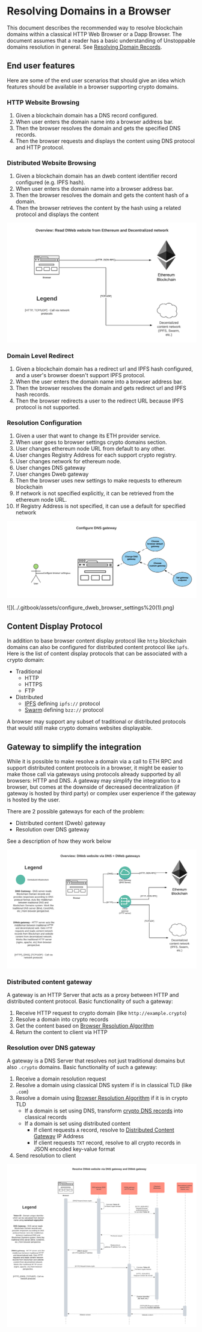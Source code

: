 # Resolving Domains in a Browser

This document describes the recommended way to resolve blockchain domains within a classical HTTP Web Browser or a Dapp Browser. The document assumes that a reader has a basic understanding of Unstoppable domains resolution in general. See [Resolving Domain Records](../domain-registry-essentials/resolving-domain-records.md).

## End user features

Here are some of the end user scenarios that should give an idea which features should be available in a browser supporting crypto domains.

### HTTP Website Browsing

1. Given a blockchain domain has a DNS record configured.
2. When user enters the domain name into a browser address bar.
3. Then the browser resolves the domain and gets the specified DNS records.
4. Then the browser requests and displays the content using DNS protocol and HTTP protocol.

### Distributed Website Browsing

1. Given a blockchain domain has an dweb content identifier record configured \(e.g. IPFS hash\).
2. When user enters the domain name into a browser address bar.
3. Then the browser resolves the domain and gets the content hash of a domain.
4. Then the browser retrieves the content by the hash using a related protocol and displays the content

![](../.gitbook/assets/overview_read_dweb_website_from_ethereum_and_decentralized_network%20%281%29.png)

### Domain Level Redirect

1. Given a blockchain domain has a redirect url and IPFS hash configured, and a user's browser doesn't support IPFS protocol.
2. When the user enters the domain name into a browser address bar.
3. Then the browser resolves the domain and gets redirect url and IPFS hash records.
4. Then the browser redirects a user to the redirect URL because IPFS protocol is not supported.

### Resolution Configuration

1. Given a user that want to change its ETH provider service.
2. When user goes to browser settings crypto domains section.
3. User changes ethereum node URL from default to any other.
4. User changes Registry Address for each support crypto registry.
5. User changes network for ethereum node.
6. User changes DNS gateway
7. User changes Dweb gateway
8. Then the browser uses new settings to make requests to ethereum blockchain
9. If network is not specified explicitly, it can be retrieved from the ethereum node URL.
10. If Registry Address is not specified, it can use a default for specified network

![](../.gitbook/assets/configure_dns_gateway%20%281%29.png)

!\[\]\(../.gitbook/assets/configure\_dweb\_browser\_settings%20\(1\).png\)

## Content Display Protocol

In addition to base browser content display protocol like `http` blockchain domains can also be configured for distributed content protocol like `ipfs`. Here is the list of content display protocols that can be associated with a crypto domain:

* Traditional
  * HTTP
  * HTTPS
  * FTP
* Distributed
  * [IPFS](https://en.wikipedia.org/wiki/InterPlanetary_File_System) defining `ipfs://` protocol
  * [Swarm](https://swarm-guide.readthedocs.io/en/stable/architecture.html#the-bzz-protocol) defining `bzz://` protocol

A browser may support any subset of traditional or distributed protocols that would still make crypto domains websites displayable.

## Gateway to simplify the integration

While it is possible to make resolve a domain via a call to ETH RPC and support distributed content protocols in a browser, it might be easier to make those call via gateways using protocols already supported by all browsers: HTTP and DNS. A gateway may simplify the integration to a browser, but comes at the downside of decreased decentralization \(if gateway is hosted by third party\) or complex user experience if the gateway is hosted by the user.

There are 2 possible gateways for each of the problem:

* Distributed content \(Dweb\) gateway
* Resolution over DNS gateway

See a description of how they work below

![](../.gitbook/assets/overview_dweb_website_via_dns_dweb_gateways%20%281%29.png)

### Distributed content gateway

A gateway is an HTTP Server that acts as a proxy between HTTP and distributed content protocol. Basic functionality of such a gateway:

1. Receive HTTP request to crypto domain \(like `http://example.crypto`\)
2. Resolve a domain into crypto records
3. Get the content based on [Browser Resolution Algorithm](browser-resolution-algorithm.md)
4. Return the content to client via HTTP

### Resolution over DNS gateway

A gateway is a DNS Server that resolves not just traditional domains but also `.crypto` domains. Basic functionality of such a gateway:

1. Receive a domain resolution request
2. Resolve a domain using classical DNS system if is in classical TLD \(like `.com`\)
3. Resolve a domain using [Browser Resolution Algorithm](browser-resolution-algorithm.md) if it is in crypto TLD
   * If a domain is set using DNS, transform [crypto DNS records](../managing-domains/managing-domain-records.md#dns-records) into classical records
   * If a domain is set using distributed content
     * If client requests `A` record, resolve to [Distributed Content Gateway](browser-resolution-algorithm.md#distributed-content-gateway) IP Address
     * If client requests `TXT` record, resolve to all crypto records in JSON encoded key-value format
4. Send resolution to client

![](../.gitbook/assets/resolve_dweb_website_via_dns_gateway_and_dweb_gateway%20%281%29.png)


